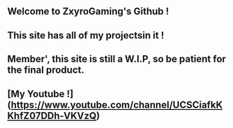 ## Welcome to ZxyroGaming's Github !
## This site has all of my projectsin it !

## Member', this site is still a W.I.P, so be patient for the final product.

## [My Youtube !] (https://www.youtube.com/channel/UCSCiafkKKhfZ07DDh-VKVzQ)
